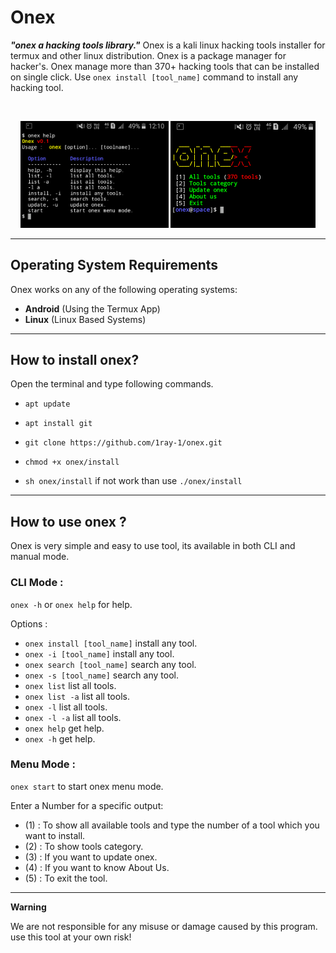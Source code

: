 # Onex

***"onex a hacking tools library."***
Onex is a kali linux hacking tools installer for termux and other linux distribution. Onex is a package manager for hacker's.
Onex manage more than 370+ hacking tools that can be installed on single click. Use `onex install [tool_name]` command to install any hacking tool.

<br>
<p align="center">
<img width="47%" src="doc/Screenshot_2019-12-01-12-10-02-1.png"/>
<img width="46%" src="doc/Screenshot_2019-12-01-12-09-26-1.png"/>
</p>

------------------------------------------------------------------------

## Operating System Requirements

Onex works on any of the following operating systems:
- **Android** (Using the Termux App)
- **Linux** (Linux Based Systems)

------------------------------------------------------------------------

## How to install onex?

Open the terminal and type following commands.

* `apt update`

* `apt install git`

* `git clone https://github.com/1ray-1/onex.git`

* `chmod +x onex/install`

* `sh onex/install` if not work than use `./onex/install`

------------------------------------------------------------------------

## How to use onex ?

Onex is very simple and easy to use tool, its available in both CLI and manual mode.

### CLI Mode :
`onex -h` or `onex help` for help.

Options :
- `onex install [tool_name]` install any tool.
- `onex -i [tool_name]` install any tool.
- `onex search [tool_name]` search any tool.
- `onex -s [tool_name]` search any tool.
- `onex list` list all tools.
- `onex list -a` list all tools.
- `onex -l` list all tools.
- `onex -l -a` list all tools.
- `onex help` get help.
- `onex -h` get help.

### Menu Mode :

`onex start` to start onex menu mode.

Enter a Number for a specific output:
- (1) : To show all available tools and type the number of a tool which you want to install.
- (2) : To show tools category.
- (3) : If you want to update onex.
- (4) : If you want to know About Us.
- (5) : To exit the tool.

------------------------------------------------------------------------

**Warning**

We are not responsible for any misuse or damage caused by this program. use this tool at your own risk!



